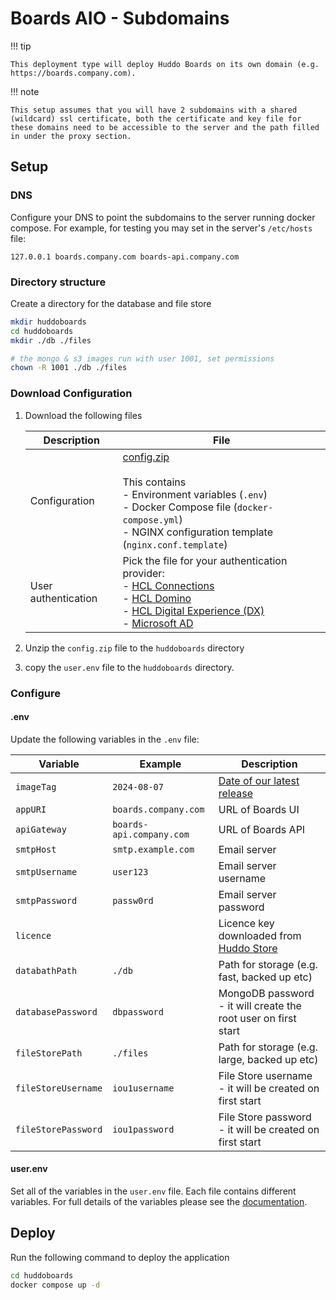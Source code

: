 # Boards AIO - Subdomains

!!! tip

    This deployment type will deploy Huddo Boards on its own domain (e.g. https://boards.company.com).

!!! note

    This setup assumes that you will have 2 subdomains with a shared (wildcard) ssl certificate, both the certificate and key file for these domains need to be accessible to the server and the path filled in under the proxy section.

## Setup

### DNS

Configure your DNS to point the subdomains to the server running docker compose. For example, for testing you may set in the server's `/etc/hosts` file:

```
127.0.0.1 boards.company.com boards-api.company.com
```

### Directory structure

Create a directory for the database and file store

```bash
mkdir huddoboards
cd huddoboards
mkdir ./db ./files

# the mongo & s3 images run with user 1001, set permissions
chown -R 1001 ./db ./files
```

### Download Configuration

1.  Download the following files

    | Description         | File                                                                                                                                                                                                                                                   |
    | ------------------- | ------------------------------------------------------------------------------------------------------------------------------------------------------------------------------------------------------------------------------------------------------ |
    | Configuration       | [config.zip](./config.zip)</br></br>This contains</br>- Environment variables (`.env`)</br>- Docker Compose file (`docker-compose.yml`)</br>- NGINX configuration template (`nginx.conf.template`)                                                     |
    | User authentication | Pick the file for your authentication provider:</br>- [HCL Connections](../auth/connections/user.env)</br>- [HCL Domino](../auth/domino/user.env)</br>- [HCL Digital Experience (DX)](../auth/dx/user.env)</br>- [Microsoft AD](../auth/msad/user.env) |

1.  Unzip the `config.zip` file to the `huddoboards` directory
1.  copy the `user.env` file to the `huddoboards` directory.

### Configure

#### .env

Update the following variables in the `.env` file:

| Variable            | Example                  | Description                                                     |
| ------------------- | ------------------------ | --------------------------------------------------------------- |
| `imageTag`          | `2024-08-07`             | [Date of our latest release](../../releases.md)                 |
| `appURI`            | `boards.company.com`     | URL of Boards UI                                                |
| `apiGateway`        | `boards-api.company.com` | URL of Boards API                                               |
| `smtpHost`          | `smtp.example.com`       | Email server                                                    |
| `smtpUsername`      | `user123`                | Email server username                                           |
| `smtpPassword`      | `passw0rd`               | Email server password                                           |
| `licence`           |                          | Licence key downloaded from [Huddo Store](../../store/index.md) |
| `databathPath`      | `./db`                   | Path for storage (e.g. fast, backed up etc)                     |
| `databasePassword`  | `dbpassword`             | MongoDB password - it will create the root user on first start  |
| `fileStorePath`     | `./files`                | Path for storage (e.g. large, backed up etc)                    |
| `fileStoreUsername` | `iou1username`           | File Store username - it will be created on first start         |
| `fileStorePassword` | `iou1password`           | File Store password - it will be created on first start         |

#### user.env

Set all of the variables in the `user.env` file. Each file contains different variables. For full details of the variables please see the [documentation](../../env/common.md#provider-specific-options).

## Deploy

Run the following command to deploy the application

```bash
cd huddoboards
docker compose up -d
```
